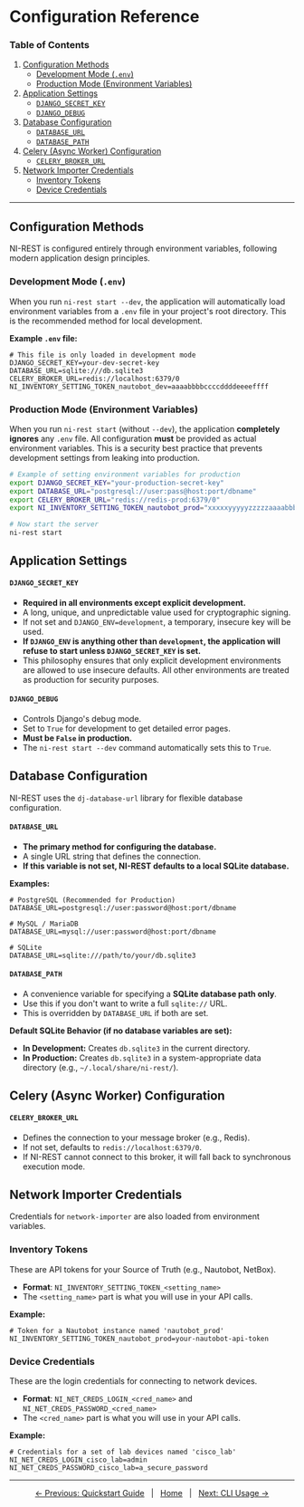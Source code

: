 # Configuration Reference

### Table of Contents
1. [Configuration Methods](#configuration-methods)
   - [Development Mode (`.env`)](#development-mode-env)
   - [Production Mode (Environment Variables)](#production-mode-environment-variables)
2. [Application Settings](#application-settings)
   - [`DJANGO_SECRET_KEY`](#django_secret_key)
   - [`DJANGO_DEBUG`](#django_debug)
3. [Database Configuration](#database-configuration)
   - [`DATABASE_URL`](#database_url)
   - [`DATABASE_PATH`](#database_path)
4. [Celery (Async Worker) Configuration](#celery-async-worker-configuration)
   - [`CELERY_BROKER_URL`](#celery_broker_url)
5. [Network Importer Credentials](#network-importer-credentials)
   - [Inventory Tokens](#inventory-tokens)
   - [Device Credentials](#device-credentials)

---

## Configuration Methods

NI-REST is configured entirely through environment variables, following modern application design principles.

### Development Mode (`.env`)

When you run `ni-rest start --dev`, the application will automatically load environment variables from a `.env` file in your project's root directory. This is the recommended method for local development.

**Example `.env` file:**
```env
# This file is only loaded in development mode
DJANGO_SECRET_KEY=your-dev-secret-key
DATABASE_URL=sqlite:///db.sqlite3
CELERY_BROKER_URL=redis://localhost:6379/0
NI_INVENTORY_SETTING_TOKEN_nautobot_dev=aaaabbbbccccddddeeeeffff
```

### Production Mode (Environment Variables)

When you run `ni-rest start` (without `--dev`), the application **completely ignores** any `.env` file. All configuration **must** be provided as actual environment variables. This is a security best practice that prevents development settings from leaking into production.

```bash
# Example of setting environment variables for production
export DJANGO_SECRET_KEY="your-production-secret-key"
export DATABASE_URL="postgresql://user:pass@host:port/dbname"
export CELERY_BROKER_URL="redis://redis-prod:6379/0"
export NI_INVENTORY_SETTING_TOKEN_nautobot_prod="xxxxxyyyyyzzzzzaaaabbbb"

# Now start the server
ni-rest start
```

## Application Settings

#### `DJANGO_SECRET_KEY`
-   **Required in all environments except explicit development.**
-   A long, unique, and unpredictable value used for cryptographic signing.
-   If not set and `DJANGO_ENV=development`, a temporary, insecure key will be used.
-   **If `DJANGO_ENV` is anything other than `development`, the application will refuse to start unless `DJANGO_SECRET_KEY` is set.**
-   This philosophy ensures that only explicit development environments are allowed to use insecure defaults. All other environments are treated as production for security purposes.

#### `DJANGO_DEBUG`
-   Controls Django's debug mode.
-   Set to `True` for development to get detailed error pages.
-   **Must be `False` in production.**
-   The `ni-rest start --dev` command automatically sets this to `True`.

## Database Configuration

NI-REST uses the `dj-database-url` library for flexible database configuration.

#### `DATABASE_URL`
-   **The primary method for configuring the database.**
-   A single URL string that defines the connection.
-   **If this variable is not set, NI-REST defaults to a local SQLite database.**

**Examples:**
```env
# PostgreSQL (Recommended for Production)
DATABASE_URL=postgresql://user:password@host:port/dbname

# MySQL / MariaDB
DATABASE_URL=mysql://user:password@host:port/dbname

# SQLite
DATABASE_URL=sqlite:///path/to/your/db.sqlite3
```

#### `DATABASE_PATH`
-   A convenience variable for specifying a **SQLite database path only**.
-   Use this if you don't want to write a full `sqlite://` URL.
-   This is overridden by `DATABASE_URL` if both are set.

**Default SQLite Behavior (if no database variables are set):**
-   **In Development:** Creates `db.sqlite3` in the current directory.
-   **In Production:** Creates `db.sqlite3` in a system-appropriate data directory (e.g., `~/.local/share/ni-rest/`).

## Celery (Async Worker) Configuration

#### `CELERY_BROKER_URL`
-   Defines the connection to your message broker (e.g., Redis).
-   If not set, defaults to `redis://localhost:6379/0`.
-   If NI-REST cannot connect to this broker, it will fall back to synchronous execution mode.

## Network Importer Credentials

Credentials for `network-importer` are also loaded from environment variables.

### Inventory Tokens
These are API tokens for your Source of Truth (e.g., Nautobot, NetBox).
-   **Format**: `NI_INVENTORY_SETTING_TOKEN_<setting_name>`
-   The `<setting_name>` part is what you will use in your API calls.

**Example:**
```env
# Token for a Nautobot instance named 'nautobot_prod'
NI_INVENTORY_SETTING_TOKEN_nautobot_prod=your-nautobot-api-token
```

### Device Credentials
These are the login credentials for connecting to network devices.
-   **Format**: `NI_NET_CREDS_LOGIN_<cred_name>` and `NI_NET_CREDS_PASSWORD_<cred_name>`
-   The `<cred_name>` part is what you will use in your API calls.

**Example:**
```env
# Credentials for a set of lab devices named 'cisco_lab'
NI_NET_CREDS_LOGIN_cisco_lab=admin
NI_NET_CREDS_PASSWORD_cisco_lab=a_secure_password
```

---
<div align="center">
<a href="./02-quickstart.md">&larr; Previous: Quickstart Guide</a>
&nbsp;&nbsp;|&nbsp;&nbsp;
<a href="../README.md">Home</a>
&nbsp;&nbsp;|&nbsp;&nbsp;
<a href="./04-cli-usage.md">Next: CLI Usage &rarr;</a>
</div>